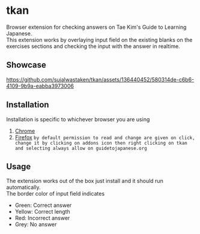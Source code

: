 # tkan
Browser extension for checking answers on Tae Kim's Guide to Learning Japanese.  
This extension works by overlaying input field on the existing blanks on the exercises sections and checking the input with the answer in realtime.

## Showcase
https://github.com/sujalwastaken/tkan/assets/136440452/580314de-c6b6-4109-9b9a-eabba3973006

## Installation
Installation is specific to whichever browser you are using
1. [Chrome](https://developer.chrome.com/docs/extensions/get-started/tutorial/hello-world#load-unpacked)
2. [Firefox](https://developer.mozilla.org/en-US/docs/Mozilla/Add-ons/WebExtensions/Your_first_WebExtension#installing) `by default permission to read and change are given on click, change it by clicking on addons icon then right clicking on tkan and selecting always allow on guidetojapanese.org`

## Usage
The extension works out of the box just install and it should run automatically.  
The border color of input field indicates  
- Green: Correct answer  
- Yellow: Correct length  
- Red: Incorrect answer  
- Grey: No answer

